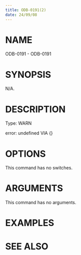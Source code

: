 ```yaml
---
title: ODB-0191(2)
date: 24/09/08
---
```


# NAME

ODB-0191 - ODB-0191

# SYNOPSIS

N/A.

# DESCRIPTION

Type: WARN

error: undefined VIA {}

# OPTIONS

This command has no switches.

# ARGUMENTS

This command has no arguments.

# EXAMPLES

# SEE ALSO
